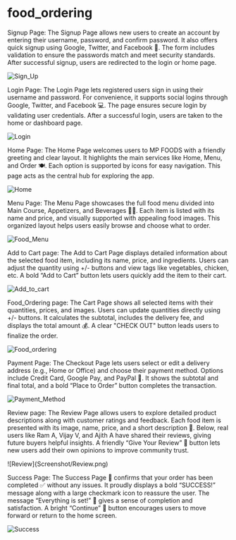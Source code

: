 # food_ordering

Signup Page:
      The Signup Page allows new users to create an account by entering their username, password, and confirm password. It also offers quick signup using Google, Twitter, and Facebook 🔐. The form includes validation to ensure the passwords match and meet security standards. After successful signup, users are redirected to the login or home page.

  ![Sign_Up](Screenshot/Signup.png)

Login Page:
     The Login Page lets registered users sign in using their username and password. For convenience, it supports social logins through Google, Twitter, and Facebook 💻. The page ensures secure login by validating user credentials. After a successful login, users are taken to the home or dashboard page.

  ![Login](Screenshot/Login.png)

Home Page:
    The Home Page welcomes users to MP FOODS with a friendly greeting and clear layout. It highlights the main services like Home, Menu, and Order 🍽️. Each option is supported by icons for easy navigation. This page acts as the central hub for exploring the app.

  ![Home](Screenshot/Home.png)

Menu Page:
     The Menu Page showcases the full food menu divided into Main Course, Appetizers, and Beverages 🍔🥤. Each item is listed with its name and price, and visually supported with appealing food images. This organized layout helps users easily browse and choose what to order.

  ![Food_Menu](Screenshot/Food_Menu.png)

Add to Cart page:
       The Add to Cart Page displays detailed information about the selected food item, including its name, price, and ingredients. Users can adjust the quantity using +/- buttons and view tags like vegetables, chicken, etc. A bold “Add to Cart” button lets users quickly add the item to their cart.

  ![Add_to_cart](Screenshot/Add_to_cart.png)

Food_Ordering page:
      The Cart Page shows all selected items with their quantities, prices, and images. Users can update quantities directly using +/- buttons. It calculates the subtotal, includes the delivery fee, and displays the total amount 💰. A clear "CHECK OUT" button leads users to finalize the order.

  ![Food_ordering](Screenshot/Food_Ordering.png) 

Payment Page:
       The Checkout Page lets users select or edit a delivery address (e.g., Home or Office) and choose their payment method. Options include Credit Card, Google Pay, and PayPal 🏦. It shows the subtotal and final total, and a bold “Place to Order” button completes the transaction.

   ![Payment_Method](Screenshot/Payment.png) 

Review page:
       The Review Page allows users to explore detailed product descriptions along with customer ratings and feedback. Each food item is presented with its image, name, price, and a short description 🍔. Below, real users like Ram A, Vijay V, and Ajith A have shared their reviews, giving future buyers helpful insights. A friendly “Give Your Review” 💬 button lets new users add their own opinions to improve community trust.

   ![Review]{Screenshot/Review.png)
  
Success Page:
       The Success Page 🎉 confirms that your order has been completed ✅ without any issues. It proudly displays a bold “SUCCESS!” message along with a large checkmark icon to reassure the user. The message “Everything is set!” 🛒 gives a sense of completion and satisfaction. A bright “Continue” 🔄 button encourages users to move forward or return to the home screen.

 ![Success](Screenshot/Success.png)
